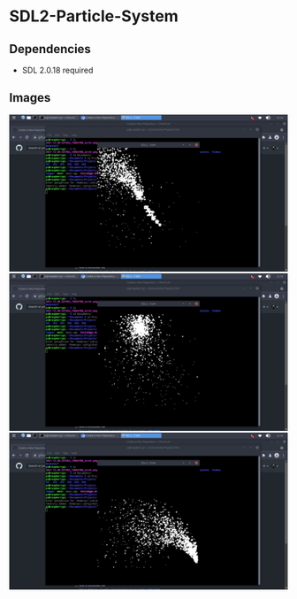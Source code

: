 # SDL2-Particle-System
## Dependencies
- SDL 2.0.18 required

## Images
<img src="images/prints/image_1.png"/>

<img src="images/prints/image_2.png"/>

<img src="images/prints/image_3.png"/>
